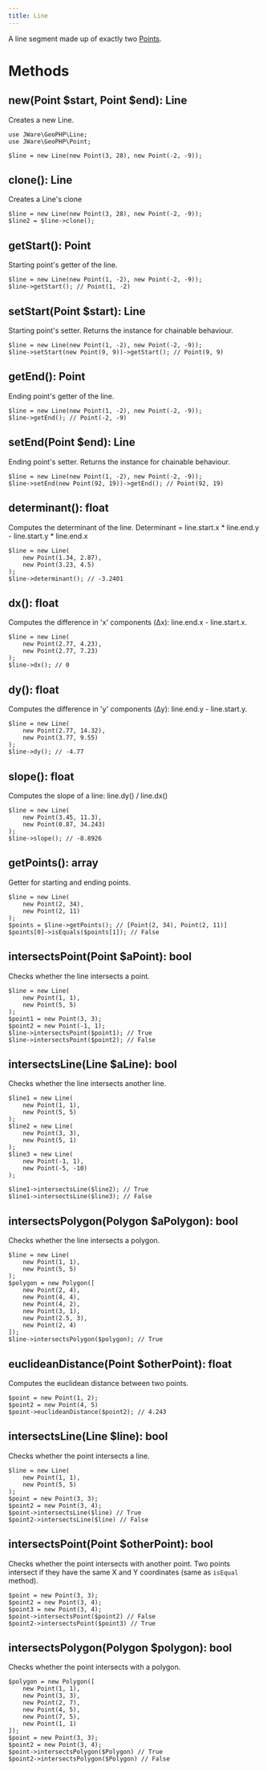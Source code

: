 ```yaml
---
title: Line
---
```


A line segment made up of exactly two [Points](#point).

# Methods

## **new(Point $start, Point $end): Line**

Creates a new Line.

```
use JWare\GeoPHP\Line;
use JWare\GeoPHP\Point;

$line = new Line(new Point(3, 28), new Point(-2, -9));
```

## **clone(): Line**

Creates a Line's clone

```
$line = new Line(new Point(3, 28), new Point(-2, -9));
$line2 = $line->clone();
```

## **getStart(): Point**

Starting point's getter of the line.

```
$line = new Line(new Point(1, -2), new Point(-2, -9));
$line->getStart(); // Point(1, -2)
```

## **setStart(Point $start): Line**

Starting point's setter. Returns the instance for chainable behaviour.

```
$line = new Line(new Point(1, -2), new Point(-2, -9));
$line->setStart(new Point(9, 9))->getStart(); // Point(9, 9)
```

## **getEnd(): Point**

Ending point's getter of the line.

```
$line = new Line(new Point(1, -2), new Point(-2, -9));
$line->getEnd(); // Point(-2, -9)
```

## **setEnd(Point $end): Line**

Ending point's setter. Returns the instance for chainable behaviour.

```
$line = new Line(new Point(1, -2), new Point(-2, -9));
$line->setEnd(new Point(92, 19))->getEnd(); // Point(92, 19)
```

## **determinant(): float**

Computes the determinant of the line.
Determinant = line.start.x * line.end.y - line.start.y * line.end.x

```
$line = new Line(
    new Point(1.34, 2.87),
    new Point(3.23, 4.5)
);
$line->determinant(); // -3.2401
```

## **dx(): float**

Computes the difference in 'x' components (Δx): line.end.x - line.start.x.

```
$line = new Line(
    new Point(2.77, 4.23),
    new Point(2.77, 7.23)
);
$line->dx(); // 0
```

## **dy(): float**

Computes the difference in 'y' components (Δy): line.end.y - line.start.y.

```
$line = new Line(
    new Point(2.77, 14.32),
    new Point(3.77, 9.55)
);
$line->dy(); // -4.77
```

## **slope(): float**

Computes the slope of a line: line.dy() / line.dx()

```
$line = new Line(
    new Point(3.45, 11.3),
    new Point(0.87, 34.243)
);
$line->slope(); // -8.8926
```

## **getPoints(): array**

Getter for starting and ending points.

```
$line = new Line(
    new Point(2, 34),
    new Point(2, 11)
);
$points = $line->getPoints(); // [Point(2, 34), Point(2, 11)]
$points[0]->isEquals($points[1]); // False
```

## **intersectsPoint(Point $aPoint): bool**

Checks whether the line intersects a point.

```
$line = new Line(
    new Point(1, 1),
    new Point(5, 5)
);
$point1 = new Point(3, 3);
$point2 = new Point(-1, 1);
$line->intersectsPoint($point1); // True
$line->intersectsPoint($point2); // False
```

## **intersectsLine(Line $aLine): bool**

Checks whether the line intersects another line.

```
$line1 = new Line(
    new Point(1, 1),
    new Point(5, 5)
);
$line2 = new Line(
    new Point(3, 3),
    new Point(5, 1)
);
$line3 = new Line(
    new Point(-1, 1),
    new Point(-5, -10)
);

$line1->intersectsLine($line2); // True
$line1->intersectsLine($line3); // False
```

## **intersectsPolygon(Polygon $aPolygon): bool**

Checks whether the line intersects a polygon.

```
$line = new Line(
    new Point(1, 1),
    new Point(5, 5)
);
$polygon = new Polygon([
    new Point(2, 4),
    new Point(4, 4),
    new Point(4, 2),
    new Point(3, 1),
    new Point(2.5, 3),
    new Point(2, 4)
]);
$line->intersectsPolygon($polygon); // True
```

## **euclideanDistance(Point $otherPoint): float**

Computes the euclidean distance between two points.

```
$point = new Point(1, 2);
$point2 = new Point(4, 5)
$point->euclideanDistance($point2); // 4.243
```

## **intersectsLine(Line $line): bool**

Checks whether the point intersects a line.

```
$line = new Line(
    new Point(1, 1),
    new Point(5, 5)
);
$point = new Point(3, 3);
$point2 = new Point(3, 4);
$point->intersectsLine($line) // True
$point2->intersectsLine($line) // False
```

## **intersectsPoint(Point $otherPoint): bool**

Checks whether the point intersects with another point. Two points intersect if they have the same X and Y coordinates (same as `isEqual` method).

```
$point = new Point(3, 3);
$point2 = new Point(3, 4);
$point3 = new Point(3, 4);
$point->intersectsPoint($point2) // False
$point2->intersectsPoint($point3) // True
```

## **intersectsPolygon(Polygon $polygon): bool**

Checks whether the point intersects with a polygon.

```
$polygon = new Polygon([
    new Point(1, 1),
    new Point(3, 3),
    new Point(2, 7),
    new Point(4, 5),
    new Point(7, 5),
    new Point(1, 1)
]);
$point = new Point(3, 3);
$point2 = new Point(3, 4);
$point->intersectsPolygon($Polygon) // True
$point2->intersectsPolygon($Polygon) // False
```
